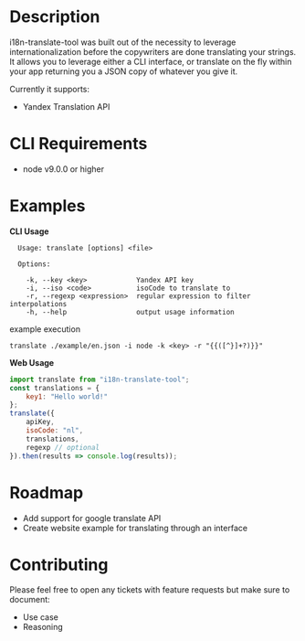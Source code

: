 # Description

i18n-translate-tool was built out of the necessity to leverage internationalization before the copywriters are done translating your strings. It allows you to leverage either a CLI interface, or translate on the fly within your app returning you a JSON copy of whatever you give it.

Currently it supports:

*   Yandex Translation API

# CLI Requirements

*   node v9.0.0 or higher

# Examples

**CLI Usage**

```
  Usage: translate [options] <file>

  Options:

    -k, --key <key>            Yandex API key
    -i, --iso <code>           isoCode to translate to
    -r, --regexp <expression>  regular expression to filter interpolations
    -h, --help                 output usage information
```

example execution

```
translate ./example/en.json -i node -k <key> -r "{{([^}]+?)}}"
```

**Web Usage**
```javascript
import translate from "i18n-translate-tool";
const translations = {
    key1: "Hello world!"
};
translate({
    apiKey,
    isoCode: "nl",
    translations,
    regexp // optional
}).then(results => console.log(results));
```
# Roadmap
- Add support for google translate API
- Create website example for translating through an interface

# Contributing
Please feel free to open any tickets with feature requests but make sure to document:
- Use case
- Reasoning
